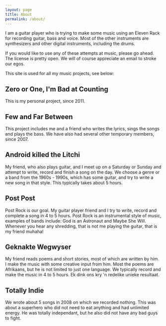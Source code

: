 ```yaml
---
layout: page
title: About
permalink: /about/
---
```


I am a guitar player who is trying to make some music using an Eleven Rack for recording guitar, bass and voice.
Most of the other instruments are synthesizers and other digital instruments, including the drums.

If you would like to use any of these attempts at music, please go ahead.
The license is pretty open.
We will of course appreciate an email to stroke our egos.

This site is used for all my music projects, see below:

Zero or One, I'm Bad at Counting
--------------------------------

This is my personal project, since 2011.

Few and Far Between
-------------------

This project includes me and a friend who writes the lyrics, sings the songs and plays the bass.
We have also had several other temporary members, since 2007.

Android killed the Litchi
-------------------------

My friend, who also plays guitar, and I meet up on a Saturday or Sunday and attempt to write, record and finish a song on the day.  We choose a genre or a band from the 1960s - 1990s, which has some guitar, and try to write a new song in that style. This typically takes about 5 hours.

Post Post
---------

Post Rock is our goal.  My guitar player friend and I try to write, record and complete a song in 4 to 5 hours.  Post Rock is an instrumental style of music, examples of bands include: God is an Astronaut and Maybe She Will.  Whenever you hear any shredding, that is not me playing the guitar, that is my friend muhaha!

Geknakte Wegwyser
-----------------

My friend reads poems and short stories, most of which are written by him. I make the music with some creative input from him.  Most the poems are Afrikaans, but he is not limited to just one language. We typically record and make the music in 4 to 5 hours.  Ek dink ons kry 'n redelike unieke resultaat.

Totally Indie
-------------

We wrote about 5 songs in 2008 on which we recorded nothing.  This was about a superhero who did not need to eat anything and had unlimited energy.  He was totally independant, but he also did not have any bad guys to fight.
